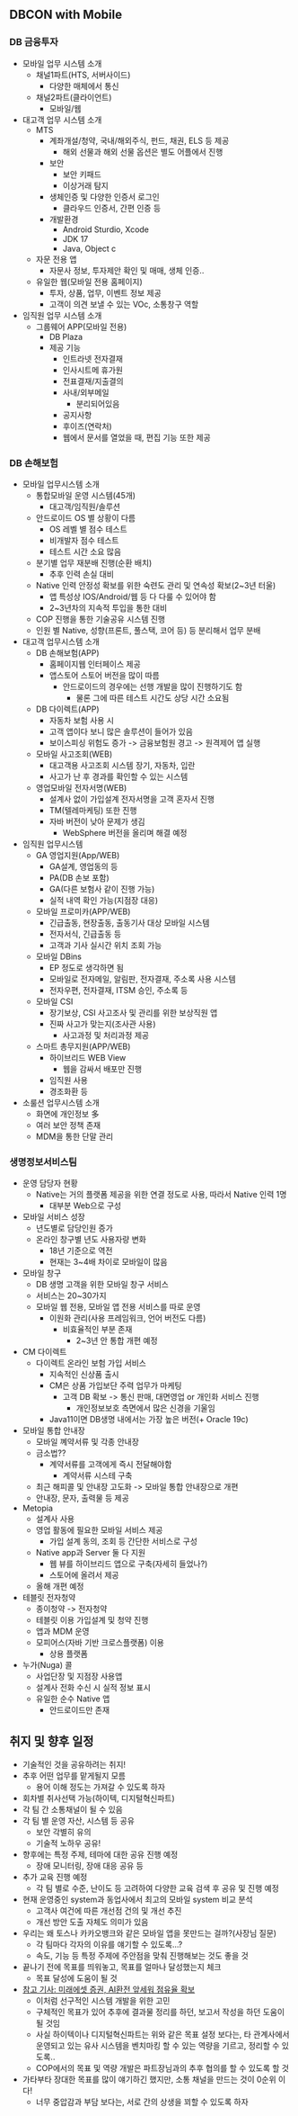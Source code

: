 ## DBCON with Mobile
### DB 금융투자
- 모바일 업무 시스템 소개
    - 채널1파트(HTS, 서버사이드)
        - 다양한 매체에서 통신
    - 채널2파트(클라이언트)
        - 모바일/웹
- 대고객 업무 시스템 소개
    - MTS
        - 계좌개설/청약, 국내/해외주식, 펀드, 채권, ELS 등 제공
            - 해외 선물과 해외 선물 옵션은 별도 어플에서 진행
        - 보안
            - 보안 키패드
            - 이상거래 탐지
        - 생체인증 및 다양한 인증서 로그인
            - 클라우드 인증서, 간편 인증 등
        - 개발환경
            - Android Sturdio, Xcode
            - JDK 17
            - Java, Object c
    - 자문 전용 앱
        - 자문사 정보, 투자제안 확인 및 매매, 생체 인증..
    - 유일한 웹(모바일 전용 홈페이지)
        - 투자, 상품, 업무, 이벤트 정보 제공
        - 고객이 의견 보낼 수 있는 VOc, 소통창구 역할
- 임직원 업무 시스템 소개
    - 그룹웨어 APP(모바일 전용)
        - DB Plaza
        - 제공 기능
            - 인트라넷 전자결재
            - 인사시트메 휴가원
            - 전표결재/지출결의
            - 사내/외부메일
                - 분리되어있음
            - 공지사항
            - 후이즈(연락처)
            - 웹에서 문서를 열었을 때, 편집 기능 또한 제공

### DB 손해보험
- 모바일 업무시스템 소개
    - 통합모바일 운영 시스템(45개)
        - 대고객/임직원/솔루션
    - 안드로이드 OS 별 상황이 다름
        - OS 레벨 별 점수 테스트
        - 비개발자 점수 테스트
        - 테스트 시간 소요 많음
    - 분기별 업무 재분배 진행(순환 배치)
        - 추후 인력 손실 대비
    - Native 인력 안정성 확보를 위한 숙련도 관리 및 연속성 확보(2~3년 터울)
        - 앱 특성상 IOS/Android/웹 등 다 다룰 수 있어야 함
        - 2~3년차의 지속적 투입을 통한 대비
    - COP 진행을 통한 기술공유 시스템 진행
    - 인원 별 Native, 성향(프론트, 풀스택, 코어 등) 등 분리해서 업무 분배
- 대고객 업무시스템 소개
    - DB 손해보험(APP)
        - 홈페이지웹 인터페이스 제공
        - 앱스토어 스토어 버전을 많이 따름
            - 안드로이드의 경우에는 선행 개발을 많이 진행하기도 함
                - 물론 그에 따른 테스트 시간도 상당 시간 소요됨 
    - DB 다이렉트(APP)
        - 자동차 보험 사용 시
        - 고객 앱이다 보니 많은 솔루션이 들어가 있음
        - 보이스피싱 위험도 증가 -> 금융보험원 경고 -> 원격제어 앱 실행
    - 모바일 사고조회(WEB)
        - 대고객용 사고조회 시스템 장기, 자동차, 입란
        - 사고가 난 후 경과를 확인할 수 있는 시스템
    - 영업모바일 전자서명(WEB)
        - 설계사 없이 가입설계 전자서명을 고객 혼자서 진행
        - TM(텔레마케팅) 또한 진행
        - 자바 버전이 낮아 문제가 생김
            - WebSphere 버전을 올리며 해결 예정
- 임직원 업무시스템
    - GA 영업지원(App/WEB)
        - GA설계, 영업동의 등
        - PA(DB 손보 포함)
        - GA(다른 보험사 같이 진행 가능)
        - 실적 내역 확인 가능(지점장 대응)
    - 모바일 프로미카(APP/WEB)
        - 긴급출동, 현장출동, 출동기사 대상 모바일 시스템
        - 전자서식, 긴급출동 등
        - 고객과 기사 실시간 위치 조회 가능
    - 모바일 DBins
        - EP 정도로 생각하면 됨
        - 모바일로 전자메일, 알림판, 전자결재, 주소록 사용 시스템
        - 전자우편, 전자결재, ITSM 승인, 주소록 등
    - 모바일 CSI
        - 장기보상, CSI 사고조사 및 관리를 위한 보상직원 앱
        - 진짜 사고가 맞는지(조사관 사용)
            - 사고과정 및 처리과정 제공
    - 스마트 총무지원(APP/WEB)
        - 하이브리드 WEB View
            - 웹을 감싸서 배포만 진행
        - 임직원 사용
        - 경조화환 등
- 소룰션 업무시스템 소개
    - 화면에 개인정보 多
    - 여러 보안 정책 존재
    - MDM을 통한 단말 관리

### 생명정보서비스팀
- 운영 담당자 현황
    - Native는 거의 플랫폼 제공을 위한 연결 정도로 사용, 따라서 Native 인력 1명
        - 대부분 Web으로 구성
- 모바일 서비스 성장
    - 년도별로 담당인원 증가
    - 온라인 창구별 년도 사용자량 변화
        - 18년 기준으로 역전
        - 현재는 3~4배 차이로 모바일이 많음
- 모바일 창구
    - DB 생명 고객을 위한 모바일 창구 서비스
    - 서비스는 20~30가지
    - 모바일 웹 전용, 모바일 앱 전용 서비스를 따로 운영
        - 이원화 관리(사용 프레임워크, 언어 버전도 다름)
            - 비효율적인 부분 존재
                - 2~3년 안 통합 개편 예정
- CM 다이렉트
    - 다이렉트 온라인 보험 가입 서비스
        - 지속적인 신상품 출시
        - CM은 상품 가입보단 주력 업무가 마케팅
            - 고객 DB 확보 -> 통신 판매, 대면영업 or 개인화 서비스 진행
                - 개인정보보호 측면에서 많은 신경을 기울임
        - Java11이면 DB생명 내에서는 가장 높은 버전(+ Oracle 19c)
- 모바일 통합 안내장
    - 모바일 꼐약서류 및 각종 안내장
    - 금소법??
        - 계약서류를 고객에게 즉시 전달해야함
            - 계약서류 시스테 구축
    - 최근 해피콜 및 안내장 고도화 -> 모바일 통합 안내장으로 개편
    - 안내장, 문자, 출력물 등 제공
- Metopia
    - 설계사 사용
    - 영업 활동에 필요한 모바일 서비스 제공
        - 가입 설계 동의, 조회 등 간단한 서비스로 구성
    - Native app과 Server 둘 다 지원
        - 웹 뷰를 하이브리드 앱으로 구축(자세히 들었나?)
        - 스토어에 올려서 제공
    - 올해 개편 예정
- 테블릿 전자청약
    - 종이청약 -> 전자청약
    - 테블릿 이용 가입설계 및 청약 진행
    - 앱과 MDM 운영
    - 모피어스(자바 기반 크로스플랫폼) 이용
        - 상용 플랫폼
- 누가(Nuga) 콜
    - 사업단장 및 지점장 사용앱
    - 설계사 전화 수신 시 실적 정보 표시
    - 유일한 순수 Native 앱
        - 안드로이드만 존재

## 취지 및 향후 일정
- 기술적인 것을 공유하려는 취지!
- 추후 어떤 업무를 맡게될지 모름
    - 용어 이해 정도는 가져갈 수 있도록 하자
- 회차별 취사선택 가능(하이텍, 디지털혁신파트)
- 각 팀 간 소통채널이 될 수 있음
- 각 팀 별 운영 자산, 시스템 등 공유
    - 보안 각별히 유의
    - 기술적 노하우 공유!
- 향후에는 특정 주제, 테마에 대한 공유 진행 예정
    - 장애 모니터링, 장애 대응 공유 등
- 추가 교육 진행 예정
    - 각 팀 별로 수준, 난이도 등 고려하여 다양한 교육 검색 후 공유 및 진행 예정
- 현재 운영중인 system과 동업사에서 최고의 모바일 system 비교 분석
    - 고객사 여건에 따른 개선점 건의 및 개선 추진
    - 개선 방안 도출 자체도 의미가 있음
- 우리는 왜 토스나 카카오뱅크와 같은 모바일 앱을 못만드는 걸까?(사장님 질문)
    - 각 팀마다 각자의 이유를 얘기할 수 있도록...?
    - 속도, 기능 등 특정 주제에 주안점을 맞춰 진행해보는 것도 좋을 것
- 끝나기 전에 목표를 띄워놓고, 목표를 얼마나 달성했는지 체크
    - 목표 달성에 도움이 될 것
- [참고 기사: 미래에셋 증권, AI환전 앞세워 점유율 확보](https://www.moneys.co.kr/article/2025022117324091449)
    - 이처럼 선구적인 시스템 개발을 위한 고민
    - 구체적인 목표가 있어 추후에 결과물 정리를 하던, 보고서 작성을 하던 도움이 될 것임
    - 사실 하이텍이나 디지털혁신파트는 위와 같은 목표 설정 보다는, 타 관계사에서 운영되고 있는 유사 시스템을 벤치마킹 할 수 있는 역량을 기르고, 정리할 수 있도록..
    - COP에서의 목표 및 역량 개발은 파트장님과의 추후 협의를 할 수 있도록 할 것
- 가타부타 장대한 목표를 많이 얘기하긴 했지만, 소통 채널을 만드는 것이 0순위 이다!
    - 너무 중압감과 부담 보다는, 서로 간의 상생을 꾀할 수 있도록 하자